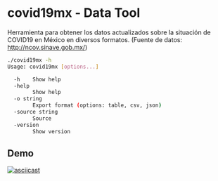 # covid19mx - Data Tool

Herramienta para obtener los datos actualizados sobre la situación de COVID19 en México en diversos formatos.
(Fuente de datos: http://ncov.sinave.gob.mx/)

```sh
./covid19mx -h
Usage: covid19mx [options...]

  -h	Show help
  -help
    	Show help
  -o string
    	Export format (options: table, csv, json)
  -source string
    	Source
  -version
    	Show version
```

## Demo

[![asciicast](https://asciinema.org/a/hzXbEACTJDSlY9jgzNvBKdQzm.svg)](https://asciinema.org/a/hzXbEACTJDSlY9jgzNvBKdQzm)
